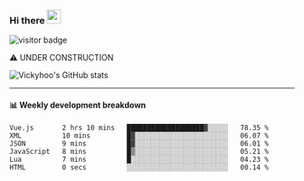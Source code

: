 ### Hi there <a href="https://www.gautamkrishnar.com/"><img src="https://media.giphy.com/media/hvRJCLFzcasrR4ia7z/giphy.gif" width="25px"></a>

![visitor badge](https://visitor-badge.glitch.me/badge?page_id=vickyhoo.vickyhoo&left_color=black&right_color=cornflowerblue)

⚠️ UNDER CONSTRUCTION

![Vickyhoo's GitHub stats](https://github-readme-stats.vercel.app/api?username=vickyhoo&theme=react&show_icons=true&count_private=true)

---

#### :bar_chart: Weekly development breakdown

<!--START_SECTION:waka-->

```text
Vue.js       2 hrs 10 mins   ███████████████████▓░░░░░   78.35 %
XML          10 mins         █▓░░░░░░░░░░░░░░░░░░░░░░░   06.07 %
JSON         9 mins          █▓░░░░░░░░░░░░░░░░░░░░░░░   06.01 %
JavaScript   8 mins          █▒░░░░░░░░░░░░░░░░░░░░░░░   05.21 %
Lua          7 mins          █░░░░░░░░░░░░░░░░░░░░░░░░   04.23 %
HTML         0 secs          ░░░░░░░░░░░░░░░░░░░░░░░░░   00.14 %
```

<!--END_SECTION:waka-->


<!--
**vickyhoo/vickyhoo** is a ✨ _special_ ✨ repository because its `README.md` (this file) appears on your GitHub profile.

Here are some ideas to get you started:

- 🔭 I’m currently working on ...
- 🌱 I’m currently learning ...
- 👯 I’m looking to collaborate on ...
- 🤔 I’m looking for help with ...
- 💬 Ask me about ...
- 📫 How to reach me: ...
- 😄 Pronouns: ...
- ⚡ Fun fact: ...
-->
